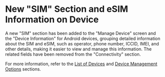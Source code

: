 # New "SIM" Section and eSIM Information on Device

A new "SIM" section has been added to the "Manage Device" screen and the "Device Information" for Android devices, grouping detailed information about the SIM and eSIM, such as operator, phone number, ICCID, IMEI, and other details, making it easier to view and manage this information. The related fields have been removed from the "Connectivity" section.

For more information, refer to the [List of Devices](../../portal/dispositivos/list-of-devices/device-information.md) and [Device Management Options](../../portal/dispositivos/list-of-devices/opcoes-de-gerenciamento-de-dispositivos.md) sections.

